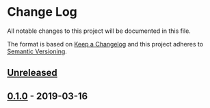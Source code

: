 # Change Log


All notable changes to this project will be documented in this file.

The format is based on [Keep a Changelog](http://keepachangelog.com/en/1.0.0/)
and this project adheres to [Semantic Versioning](http://semver.org/spec/v2.0.0.html).


## [Unreleased]


## [0.1.0] - 2019-03-16


[Unreleased]: https://github.com/goph/watermillx/compare/v0.1.0...HEAD
[0.1.0]: https://github.com/goph/watermillx/compare/v0.0.0...v0.1.0
